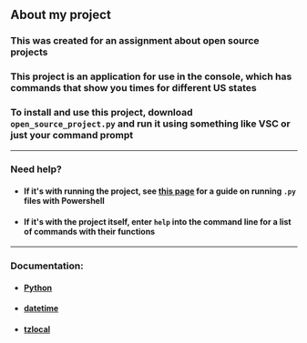 ## About my project
### This was created for an assignment about open source projects
### This project is an application for use in the console, which has commands that show you times for different US states
### To install and use this project, download `open_source_project.py` and run it using something like VSC or just your command prompt
---
### Need help?
-   #### If it's with running the project, see [this page](https://saturncloud.io/blog/how-to-run-python-scripts-involving-pandas-via-powershell/#step4) for a guide on running `.py` files with Powershell
-   #### If it's with the project itself, enter `help` into the command line for a list of commands with their functions
---
### Documentation:
-   #### [Python](https://docs.python.org/3/)
-   #### [datetime](https://docs.python.org/3/library/datetime.html)
-   #### [tzlocal](https://pypi.org/project/tzlocal/)
